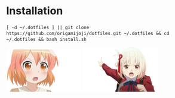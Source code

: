 # Installation

```
[ -d ~/.dotfiles ] || git clone https://github.com/origamijoji/dotfiles.git ~/.dotfiles && cd ~/.dotfiles && bash install.sh
```

<span float="left">
    <img src="https://github.com/origamijoji/dotfiles/raw/main/etc/kotoura_surprised.png" width=40% alt="Kotoura surprised" />
</span> 
<span float="right">
    <img src="https://github.com/origamijoji/dotfiles/raw/main/etc/chisato_pointing.png" width=40% alt="Chisato pointing" /> 
</span>
